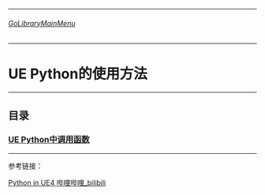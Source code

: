 ___________________________________________________________________________________________
###### [GoLibraryMainMenu](../_LibraryMainMenu_.md)
___________________________________________________________________________________________
# UE  Python的使用方法


___________________________________________________________________________________________


## 目录

### [UE Python中调用函数](./UE_Python/UE_Python01.md)

------

参考链接：

[ Python in UE4 哔哩哔哩_bilibili ](https://www.bilibili.com/video/BV1PE411d7z8/?spm_id_from=333.880.my_history.page.click&vd_source=9e1e64122d802b4f7ab37bd325a89e6c)